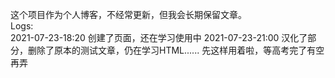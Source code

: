 这个项目作为个人博客，不经常更新，但我会长期保留文章。  
Logs:   
2021-07-23-18:20 创建了页面，还在学习使用中
2021-07-23-21:00 汉化了部分，删除了原本的测试文章，仍在学习HTML...... 先这样用着啦，等高考完了有空再弄
